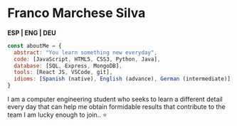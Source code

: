 # Franco Marchese Silva 

**ESP | ENG | DEU**

```js
const aboutMe = {
  abstract: "You learn something new everyday",
  code: [JavaScript, HTML5, CSS3, Python, Java],
  database: [SQL, Express, MongoDB],
  tools: [React JS, VSCode, git],
  idioms: [Spanish (native), English (advance), German (intermediate)]
}
```

I am a computer engineering student who seeks to learn a different detail every day that can help me obtain formidable results that contribute to the team I am lucky enough to join.. :star:
